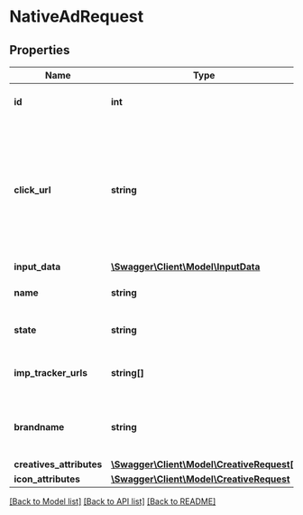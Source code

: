# NativeAdRequest

## Properties
Name | Type | Description | Notes
------------ | ------------- | ------------- | -------------
**id** | **int** | The ID of the native ad. | [default to 22]
**click_url** | **string** | The click URL of the native ad. Not used for App Install Campaigns, where the click url is on the campaign object. | [default to 'www.stackadapt.com']
**input_data** | [**\Swagger\Client\Model\InputData**](InputData.md) |  | 
**name** | **string** | The name of the native ad | [default to 'API New Native Ad']
**state** | **string** | The state of the campaign. | [optional] [default to 'active']
**imp_tracker_urls** | **string[]** | List of URLs for impression tracking. | [optional] 
**brandname** | **string** | Brand name associated with the creative. | [default to 'My Brand']
**creatives_attributes** | [**\Swagger\Client\Model\CreativeRequest[]**](CreativeRequest.md) |  | [optional] 
**icon_attributes** | [**\Swagger\Client\Model\CreativeRequest**](CreativeRequest.md) |  | [optional] 

[[Back to Model list]](../README.md#documentation-for-models) [[Back to API list]](../README.md#documentation-for-api-endpoints) [[Back to README]](../README.md)


